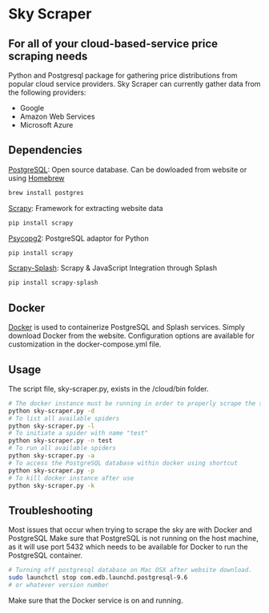 Sky Scraper
===========
## For all of your cloud-based-service price scraping needs

Python and Postgresql package for gathering price distributions from popular cloud service providers. Sky Scraper can currently gather data from the following providers:
- Google
- Amazon Web Services
- Microsoft Azure

## Dependencies
[PostgreSQL](https://www.postgresql.org/download/): Open source database. 
Can be dowloaded from website or using [Homebrew](brew.sh)
```bash
brew install postgres
```
[Scrapy](https://scrapy.org): Framework for extracting website data
```bash
pip install scrapy
```
[Psycopg2](http://initd.org/psycopg/): PostgreSQL adaptor for Python
```bash
pip install scrapy
```
[Scrapy-Splash](https://github.com/scrapy-plugins/scrapy-splash): Scrapy & JavaScript Integration through Splash
```bash
pip install scrapy-splash
```

## Docker
[Docker](https://www.docker.com) is used to containerize PostgreSQL and Splash services. 
Simply download Docker from the website. Configuration options are available for customization in the docker-compose.yml file.

## Usage
The script file, sky-scraper.py, exists in the /cloud/bin folder.
```bash
# The docker instance must be running in order to properly scrape the sky
python sky-scraper.py -d
# To list all available spiders
python sky-scraper.py -l 
# To initiate a spider with name "test"
python sky-scraper.py -n test
# To run all available spiders
python sky-scraper.py -a
# To access the PostgreSQL database within docker using shortcut
python sky-scraper.py -p
# To kill docker instance after use 
python sky-scraper.py -k
```

## Troubleshooting
Most issues that occur when trying to scrape the sky are with Docker and PostgreSQL
Make sure that PostgreSQL is not running on the host machine, as it will use port 5432 which needs to be available for Docker to run the PostgreSQL container.
```bash
# Turning off postgresql database on Mac OSX after website download. 
sudo launchctl stop com.edb.launchd.postgresql-9.6
# or whatever version number
```
Make sure that the Docker service is on and running.